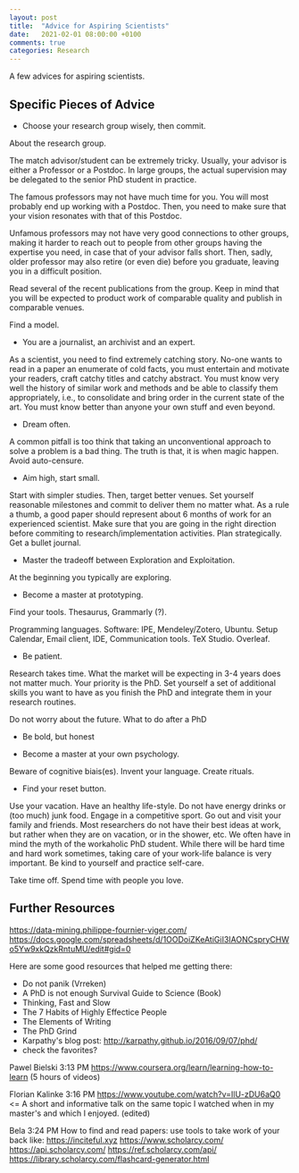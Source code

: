 ```yaml
---
layout: post
title:  "Advice for Aspiring Scientists"
date:   2021-02-01 08:00:00 +0100
comments: true
categories: Research
---
```


A few advices for aspiring scientists. 

## Specific Pieces of Advice <a name="specific-pieces-of-advice"></a>

- Choose your research group wisely, then commit. 

About the research group. 

The match advisor/student can be extremely tricky. Usually, your advisor is either a Professor or a Postdoc. In large groups, the actual supervision may be delegated to the senior PhD student in practice. 

The famous professors may not have much time for you. You will most probably end up working with a Postdoc. Then, you need to make sure that your vision resonates with that of this Postdoc. 

Unfamous professors may not have very good connections to other groups, making it harder to reach out to people from other groups having the expertise you need, in case that of your advisor falls short. Then, sadly, older professor may also retire (or even die) before you graduate, leaving you in a difficult position. 

Read several of the recent publications from the group. Keep in mind that you will be expected to product work of comparable quality and publish in comparable venues. 

Find a model.  


- You are a journalist, an archivist and an expert.

As a scientist, you need to find extremely catching story. No-one wants to read in a paper an enumerate of cold facts, you must entertain and motivate your readers, craft catchy titles and catchy abstract. You must know very well the history of similar work and methods and be able to classify them appropriately, i.e., to consolidate and bring order in the current state of the art. You must know better than anyone your own stuff and even beyond. 

- Dream often. 

A common pitfall is too think that taking an unconventional approach to solve a problem is a bad thing. The truth is that, it is when magic happen. Avoid auto-censure. 

- Aim high, start small. 

Start with simpler studies. Then, target better venues. Set yourself reasonable milestones and commit to deliver them no matter what. As a rule a thumb, a good paper should represent about 6 months of work for an experienced scientist. Make sure that you are going in the right direction before commiting to research/implementation activities. Plan strategically. Get a bullet journal. 

- Master the tradeoff between Exploration and Exploitation. 

At the beginning you typically are exploring. 

- Become a master at prototyping.

Find your tools. Thesaurus, Grammarly (?). 

Programming languages. Software: IPE, Mendeley/Zotero, Ubuntu. Setup Calendar, Email client, IDE, Communication tools. TeX Studio. Overleaf. 

- Be patient. 

Research takes time. What the market will be expecting in 3-4 years does not matter much. Your priority is the PhD. Set yourself a set of additional skills you want to have as you finish the PhD and integrate them in your research routines. 

Do not worry about the future. What to do after a PhD

- Be bold, but honest

- Become a master at your own psychology.

Beware of cognitive biais(es). Invent your language. Create rituals. 

- Find your reset button. 

Use your vacation. Have an healthy life-style. Do not have energy drinks or (too much) junk food. Engage in a competitive sport. Go out and visit your family and friends. Most researchers do not have their best ideas at work, but rather when they are on vacation, or in the shower, etc. We often have in mind the myth of the workaholic PhD student. While there will be hard time and hard work sometimes, taking care of your work-life balance is very important. Be kind to yourself and practice self-care. 

Take time off.  Spend time with people you love. 




## Further Resources

https://data-mining.philippe-fournier-viger.com/
https://docs.google.com/spreadsheets/d/1OODoiZKeAtiGiI3IAONCspryCHWo5Yw9xkQzkRntuMU/edit#gid=0

Here are some good resources that helped me getting there: 
- Do not panik (Vrreken)
- A PhD is not enough Survival Guide to Science (Book)
- Thinking, Fast and Slow
- The 7 Habits of Highly Effectice People
- The Elements of Writing
- The PhD Grind
- Karpathy's blog post: http://karpathy.github.io/2016/09/07/phd/
- check the favorites? 

Pawel Bielski  3:13 PM
https://www.coursera.org/learn/learning-how-to-learn  (5 hours of videos)

Florian Kalinke  3:16 PM
https://www.youtube.com/watch?v=IlU-zDU6aQ0 <= A short and informative talk on the same topic I watched when in my master's and which I enjoyed. (edited) 

Bela  3:24 PM
How to find and read papers: use tools to take work of your back like:
https://inciteful.xyz
https://www.scholarcy.com/
https://api.scholarcy.com/
https://ref.scholarcy.com/api/
https://library.scholarcy.com/flashcard-generator.html
